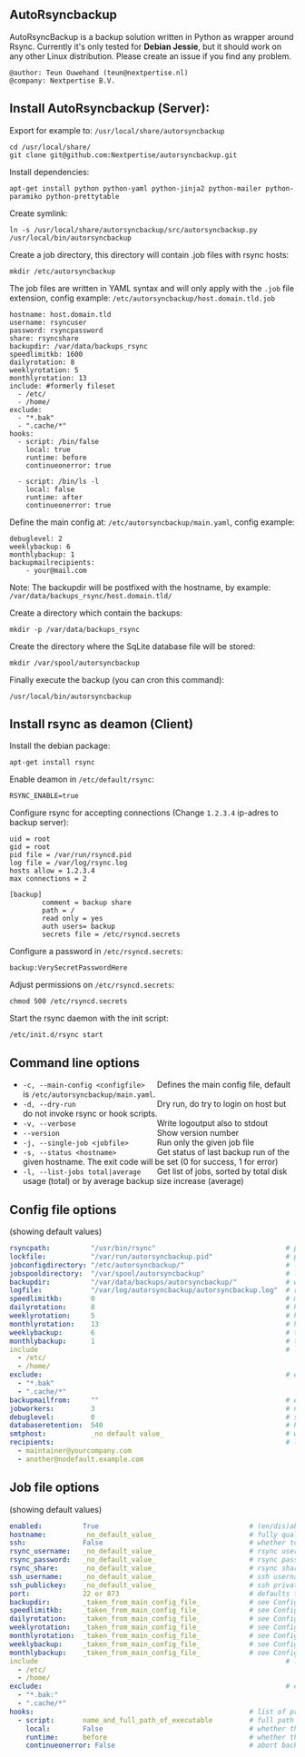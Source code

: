 AutoRsyncbackup
---------------

AutoRsyncBackup is a backup solution written in Python as wrapper around Rsync.
Currently it's only tested for **Debian Jessie**, but it should work on any other Linux distribution.
Please create an issue if you find any problem.

    @author: Teun Ouwehand (teun@nextpertise.nl)
    @company: Nextpertise B.V.

Install AutoRsyncbackup (Server):
-----------

Export for example to: `/usr/local/share/autorsyncbackup`

```
cd /usr/local/share/
git clone git@github.com:Nextpertise/autorsyncbackup.git
```

Install dependencies:

`apt-get install python python-yaml python-jinja2 python-mailer python-paramiko python-prettytable`
    
Create symlink:

`ln -s /usr/local/share/autorsyncbackup/src/autorsyncbackup.py /usr/local/bin/autorsyncbackup`

Create a job directory, this directory will contain .job files with rsync hosts:

`mkdir /etc/autorsyncbackup`

The job files are written in YAML syntax and will only apply with the `.job` file extension, config example: `/etc/autorsyncbackup/host.domain.tld.job`
```
hostname: host.domain.tld
username: rsyncuser
password: rsyncpassword
share: rsyncshare
backupdir: /var/data/backups_rsync
speedlimitkb: 1600
dailyrotation: 8
weeklyrotation: 5
monthlyrotation: 13
include: #formerly fileset
  - /etc/
  - /home/
exclude:
  - "*.bak"
  - ".cache/*"
hooks:
  - script: /bin/false
    local: true
    runtime: before
    continueonerror: true

  - script: /bin/ls -l
    local: false
    runtime: after
    continueonerror: true
```

Define the main config at: `/etc/autorsyncbackup/main.yaml`, config example:
```
debuglevel: 2
weeklybackup: 6
monthlybackup: 1
backupmailrecipients:
    - your@mail.com
```

Note: The backupdir will be postfixed with the hostname, by example: `/var/data/backups_rsync/host.domain.tld/`

Create a directory which contain the backups:

`mkdir -p /var/data/backups_rsync`

Create the directory where the SqLite database file will be stored:

`mkdir /var/spool/autorsyncbackup`

Finally execute the backup (you can cron this command):

`/usr/local/bin/autorsyncbackup`
    
Install rsync as deamon (Client)
-----------------------
    
Install the debian package:

`apt-get install rsync`
    
Enable deamon in `/etc/default/rsync`:
    
`RSYNC_ENABLE=true`
    
Configure rsync for accepting connections (Change `1.2.3.4` ip-adres to backup server):
```
uid = root
gid = root
pid file = /var/run/rsyncd.pid
log file = /var/log/rsync.log
hosts allow = 1.2.3.4
max connections = 2

[backup]
        comment = backup share
        path = /
        read only = yes
        auth users= backup
        secrets file = /etc/rsyncd.secrets
```

Configure a password in `/etc/rsyncd.secrets`:
    
`backup:VerySecretPasswordHere`
    
Adjust permissions on `/etc/rsyncd.secrets`:
    
`chmod 500 /etc/rsyncd.secrets`

Start the rsync daemon with the init script:

`/etc/init.d/rsync start`

Command line options
--------------------
* `-c, --main-config <configfile>   `Defines the main config file, default is `/etc/autorsyncbackup/main.yaml`.
* `-d, --dry-run                    `Dry run, do try to login on host but do not invoke rsync or hook scripts.
* `-v, --verbose                    `Write logoutput also to stdout
* `--version                        `Show version number
* `-j, --single-job <jobfile>       `Run only the given job file
* `-s, --status <hostname>          `Get status of last backup run of the given hostname. The exit code will be set (0 for success, 1 for error)
* `-l, --list-jobs total|average    `Get list of jobs, sorted by total disk usage (total) or by average backup size increase (average)

Config file options
-------------------
(showing default values)

```yaml
rsyncpath:          "/usr/bin/rsync"                                # path to the rsync executable file
lockfile:           "/var/run/autorsyncbackup.pid"                  # path to the run/pid file on your system
jobconfigdirectory: "/etc/autorsyncbackup/"                         # location where .job files are kept
jobspooldirectory:  "/var/spool/autorsyncbackup"                    # location of the spool directory
backupdir:          "/var/data/backups/autorsyncbackup/"            # where the backups are stored
logfile:            "/var/log/autorsyncbackup/autorsyncbackup.log"  # records the actions taken by autorsyncbackup
speedlimitkb:       0                                               # maximize datatransfer speed in KB
dailyrotation:      8                                               # how many 'daily' backups to keep
weeklyrotation:     5                                               # how many 'weekly' backups to keep
monthlyrotation:    13                                              # how many 'monthly' backups to keep
weeklybackup:       6                                               # the day of the week (0 = sunday) on which to make a weekly backup
monthlybackup:      1                                               # the day of the month on which to make a monthly backup
include	     														# list of dirs and files to backup; formerly fileset 
  - /etc/
  - /home/
exclude:															# exclude files matching PATTERN
  - "*.bak"
  - ".cache/*"                                               
backupmailfrom:     ""                                              # email from address
jobworkers:         3                                               # number of concurrent jobs
debuglevel:         0                                               # sets the verbosity of the logfile
databaseretention:  540                                             # how many days the backup status records are kept
smtphost:           _no default value_                              # where to send email to (port 25 is implied)
recipients:                                                         # list of status email recipients
  - maintainer@yourcompany.com
  - another@nodefault.example.com
```

Job file options
----------------
(showing default values)

```yaml
enabled:          True                                     # (en/dis)able this entry
hostname:         _no_default_value_                       # fully qualified domain name of the host being backedup
ssh:              False                                    # whether to use rsync over ssh (True) or plain rsync (False)
rsync_username:   _no_default_value_                       # rsync user account
rsync_password:   _no_default_value_                       # rsync password
rsync_share:      _no_default_value_                       # rsync share
ssh_username:     _no_default_value_                       # ssh username
ssh_publickey:    _no_default_value_                       # ssh private key file (public key on client)
port:             22 or 873                                # defaults to either ssh or rsync port depending on the value of the ssh entry
backupdir:        _taken_from_main_config_file_            # see Config file options
speedlimitkb:     _taken_from_main_config_file_            # see Config file options
dailyrotation:    _taken_from_main_config_file_            # see Config file options
weeklyrotation:   _taken_from_main_config_file_            # see Config file options
monthlyrotation:  _taken_from_main_config_file_            # see Config file options
weeklybackup:     _taken_from_main_config_file_            # see Config file options
monthlybackup:    _taken_from_main_config_file_            # see Config file options
include	     														# list of dirs and files to backup; formerly fileset 
  - /etc/
  - /home/
exclude:															# exclude files matching PATTERN
  - "*.bak:"
  - ".cache/*"                                             
hooks:                                                     # list of pre/post backup scripts (no defaults)
  - script:       name_and_full_path_of_executable         # full path to executable
    local:        False                                    # whether the script runs locally on the server or remote on the client
    runtime:      before                                   # whether the script runs "before" or "after" the backup
    continueonerror: False                                 # abort backup run when script fails
```
